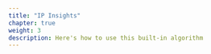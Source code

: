 ```yaml
---
title: "IP Insights"
chapter: true
weight: 3
description: Here's how to use this built-in algorithm
---
```



